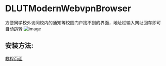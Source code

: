 # DLUTModernWebvpnBrowser
方便同学校外访问校内的通知等校园门户找不到的界面，地址栏输入网址回车即可自动跳转
![image](https://github.com/IShiraiKurokoI/DLUTModernWebvpnBrowser/assets/73374735/c9c5c998-b8cc-4f3f-ab99-e92c60c7255e)
## 安装方法:
<a href="https://github.com/IShiraiKurokoI/DLUTModernWebvpnBrowser/wiki/%E5%AE%89%E8%A3%85%E4%BD%BF%E7%94%A8%E7%96%91%E9%9A%BE%E6%9D%82%E7%97%87%E8%A7%A3%E5%86%B3%E6%96%B9%E5%BC%8F">教程页面</a>
